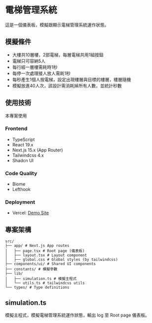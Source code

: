 # 電梯管理系統

這是一個儀表板，模擬跟顯示電梯管理系統運作狀態。

## 模擬條件

- 大樓共10層樓，2部電梯，每層電梯共用1組按鈕
- 電梯只可容納5人
- 每行經一層樓需耗時1秒
- 每停一次處理接人放人需耗1秒
- 每秒產生1個人按電梯，設定出現樓層與目標的樓層，樓層隨機
- 模擬放進40人次，該設計需消耗掉所有人數，並統計秒數

## 使用技術

本專案使用

### Frontend

 - TypeScript
 - React 19.x
 - Next.js 15.x (App Router)
 - Tailwindcss 4.x
 - Shadcn UI

### Code Quality

 - Biome
 - Lefthook

### Deployment

- Vercel: [Demo Site](https://elevator-management-system.vercel.app/)

## 專案架構

```text
src/
├── app/ # Next.js App routes
│   ├── page.tsx # Root page (儀表板)
│   ├── layout.tsx # Layout component
│   ├── global.css # Global styles (by tailwindcss)
├── components/ui/ # Shared UI components
├── constants/ # 模擬參數
├── lib/
│   ├── simulation.ts # 模擬主程式
│   └── utils.ts # tailwindcss utils
└── types/ # Type definitions
```

## simulation.ts

模擬主程式，模擬電梯管理系統運作狀態，輸出 log 至 Root page 儀表板。
